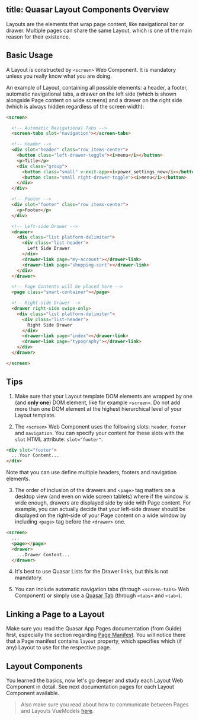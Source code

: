 title: Quasar Layout Components Overview
---
Layouts are the elements that wrap page content, like navigational bar or drawer. Multiple pages can share the same Layout, which is one of the main reason for their existence.

## Basic Usage
A Layout is constructed by `<screen>` Web Component. It is mandatory unless you really know what you are doing.

An example of Layout, containing all possible elements: a header, a footer, automatic navigational tabs, a drawer on the left side (which is shown alongside Page content on wide screens) and a drawer on the right side (which is always hidden regardless of the screen width):

``` html
<screen>

  <!-- Automatic Navigational Tabs -->
  <screen-tabs slot="navigation"></screen-tabs>

  <!-- Header -->
  <div slot="header" class="row items-center">
    <button class="left-drawer-toggle"><i>menu</i></button>
    <p>Title</p>
    <div class="group">
      <button class="small" v-exit-app><i>power_settings_new</i></button>
      <button class="small right-drawer-toggle"><i>menu</i></button>
    </div>
  </div>

  <!-- Footer -->
  <div slot="footer" class="row items-center">
    <p>Footer</p>
  </div>

  <!-- Left-side Drawer -->
  <drawer>
    <div class="list platform-delimiter">
      <div class="list-header">
        Left Side Drawer
      </div>
      <drawer-link page="my-account"></drawer-link>
      <drawer-link page="shopping-cart"></drawer-link>
    </div>
  </drawer>

  <!-- Page Contents will be placed here -->
  <page class="smart-container"></page>

  <!-- Right-side Drawer -->
  <drawer right-side swipe-only>
    <div class="list platform-delimiter">
      <div class="list-header">
        Right Side Drawer
      </div>
      <drawer-link page="index"></drawer-link>
      <drawer-link page="typography"></drawer-link>
    </div>
  </drawer>

</screen>
```

## Tips

1. Make sure that your Layout template DOM elements are wrapped by one (and **only one**) DOM element, like for example `<screen>`. Do not add more than one DOM element at the highest hierarchical level of your Layout template.

2. The `<screen>` Web Component uses the following slots: `header`, `footer` and `navigation`. You can specify your content for these slots with the `slot` HTML attribute: `slot="footer"`.
  ``` html
  <div slot="footer">
    ...Your Content...
  </div>
  ```

  Note that you can use define multiple headers, footers and navigation elements.

3. The order of inclusion of the drawers and `<page>` tag matters on a desktop view (and even on wide screen tablets) where if the window is wide enough, drawers are displayed side by side with Page content. For example, you can actually decide that your left-side drawer should be displayed on the right-side of your Page content on a wide window by including `<page>` tag before the `<drawer>` one.
  ``` html
  <screen>
    ...
    <page></page>
    <drawer>
      ...Drawer Content...
    </drawer>
  ```

4. It's best to use Quasar Lists for the Drawer links, but this is not mandatory.

5. You can include automatic navigation tabs (through `<screen-tabs>` Web Component) or simply use a [Quasar Tab](/components/tabs.html) (through `<tabs>` and `<tab>`).

## Linking a Page to a Layout
Make sure you read the Quasar App Pages documentation (from Guide) first, especially the section regarding [Page Manifest](/guide/quasar-pages.html#Page-Manifest). You will notice there that a Page manifest contains `layout` property, which specifies which (if any) Layout to use for the respective page.

## Layout Components
You learned the basics, now let's go deeper and study each Layout Web Component in detail. See next documentation pages for each Layout Component available.

> Also make sure you read about how to communicate between Pages and Layouts VueModels [here](/guide/vue-model-communication.html).
